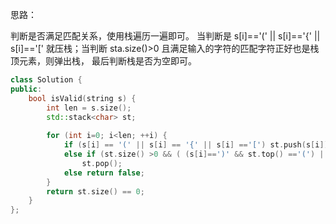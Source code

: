 思路：

判断是否满足匹配关系，使用栈遍历一遍即可。 当判断是 s[i]=='(' || s[i]=='{' || s[i]=='[' 就压栈；当判断 sta.size()>0 且满足输入的字符的匹配字符正好也是栈顶元素，则弹出栈， 最后判断栈是否为空即可。

```c++
class Solution {
public:
    bool isValid(string s) {
        int len = s.size();
        std::stack<char> st;
        
        for (int i=0; i<len; ++i) {
            if (s[i] == '(' || s[i] == '{' || s[i] =='[') st.push(s[i]);
            else if (st.size() >0 && ( (s[i]==')' && st.top() =='(') || (s[i]=='}' && st.top() =='{') || (s[i]==']' && st.top() =='['))) 
                st.pop();
            else return false;
        }
        return st.size() == 0;
    }
};
```

